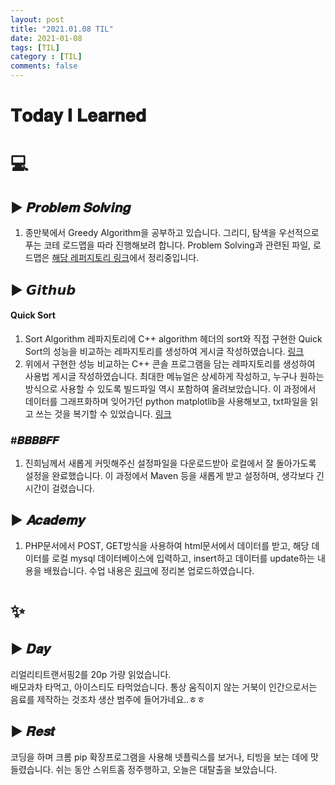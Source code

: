 ```yaml
---
layout: post
title: "2021.01.08 TIL"
date: 2021-01-08
tags: [TIL]
category : [TIL]
comments: false
---
```


# 𝐓𝐨𝐝𝐚𝐲 𝐈 𝐋𝐞𝐚𝐫𝐧𝐞𝐝

# 💻  

## ▶ 𝑷𝒓𝒐𝒃𝒍𝒆𝒎 𝑺𝒐𝒍𝒗𝒊𝒏𝒈
1) 종만북에서 Greedy Algorithm을 공부하고 있습니다. 그리디, 탐색을 우선적으로 푸는 코테 로드맵을 따라 진행해보려 합니다. Problem Solving과 관련된 파일, 로드맵은 [해당 레퍼지토리 링크](https://github.com/JooMal/ProblemSolving)에서 정리중입니다.    

## ▶ 𝙂𝙞𝙩𝙝𝙪𝙗
#### Quick Sort
1) Sort Algorithm 레파지토리에 C++ algorithm 헤더의 sort와 직접 구현한 Quick Sort의 성능을 비교하는 레파지토리를 생성하여 게시글 작성하였습니다. [링크](https://github.com/JooMal/ProblemSolving/tree/master/SortAlgorithm)  
2) 위에서 구현한 성능 비교하는 C++ 콘솔 프로그램을 담는 레파지토리를 생성하여 사용법 게시글 작성하였습니다. 최대한 메뉴얼은 상세하게 작성하고, 누구나 원하는 방식으로 사용할 수 있도록 빌드파일 역시 포함하여 올려보았습니다. 이 과정에서 데이터를 그래프화하며 잊어가던 python matplotlib을 사용해보고, txt파일을 읽고 쓰는 것을 복기할 수 있었습니다. [링크](https://github.com/JooMal/QuickSortTest)  

<!-- ## ▶ 𝑱𝑺𝑷 -->

### #𝑩𝑩𝑩𝑩𝑭𝑭
1) 진희님께서 새롭게 커밋해주신 설정파일을 다운로드받아 로컬에서 잘 돌아가도록 설정을 완료했습니다. 이 과정에서 Maven 등을 새롭게 받고 설정하며, 생각보다 긴 시간이 걸렸습니다.  

## ▶ 𝑨𝒄𝒂𝒅𝒆𝒎𝒚
1) PHP문서에서 POST, GET방식을 사용하여 html문서에서 데이터를 받고, 해당 데이터를 로컬 mysql 데이터베이스에 입력하고, insert하고 데이터를 update하는 내용을 배웠습니다. 수업 내용은 [링크](https://joomal.github.io//210108aca)에 정리본 업로드하였습니다.  

<!-- ## ▶ 𝐄𝐭𝐜 -->


# ✨

## ▶ 𝑫𝒂𝒚
리얼리티트랜서핑2를 20p 가량 읽었습니다.  
배모과차 타먹고, 아이스티도 타먹었습니다. 통상 움직이지 않는 거북이 인간으로서는 음료를 제작하는 것조차 생산 범주에 들어가네요..ㅎㅎ  


## ▶ 𝑹𝒆𝒔𝒕
코딩을 하며 크롬 pip 확장프로그램을 사용해 넷플릭스를 보거나, 티빙을 보는 데에 맛들렸습니다. 쉬는 동안 스위트홈 정주행하고, 오늘은 대탈출을 보았습니다.  
